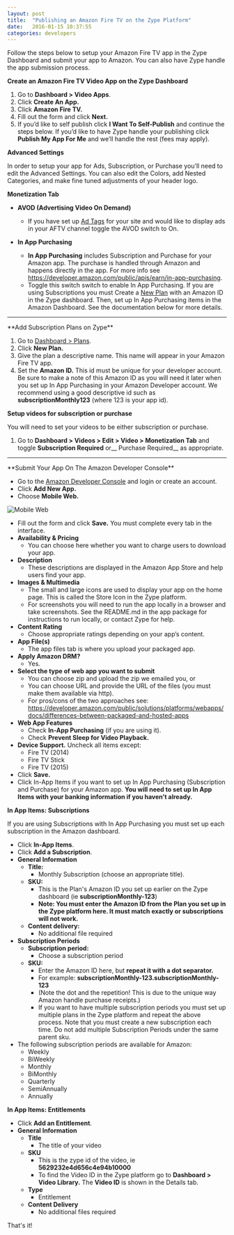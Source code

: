 ```yaml
---
layout: post
title:  "Publishing an Amazon Fire TV on the Zype Platform"
date:   2016-01-15 10:37:55
categories: developers
---
```


Follow the steps below to setup your Amazon Fire TV app in the Zype Dashboard and submit your app to Amazon. You can also have Zype handle the app submission process.

**Create an Amazon Fire TV Video App on the Zype Dashboard**

1. Go to __Dashboard > Video Apps__.
2. Click __Create An App.__
3. Click __Amazon Fire TV.__
4. Fill out the form and click __Next.__
5. If you’d like to self publish click __I Want To Self-Publish__ and continue the steps below. If you’d like to have Zype handle your publishing click __Publish My App For Me__ and we’ll handle the rest (fees may apply).

**Advanced Settings**

In order to setup your app for Ads, Subscription,  or Purchase you’ll need to edit the Advanced Settings. You can also edit the Colors, add Nested Categories, and make fine tuned adjustments of your header logo.


**Monetization Tab**

* __AVOD (Advertising Video On Demand)__
    - If you have set up [Ad Tags](https://admin.zype.com/ad_tags) for your site and would like to display ads in your AFTV channel toggle the AVOD switch to On.

* __In App Purchasing__
    - __In App Purchasing__ includes Subscription and Purchase for your Amazon app. The purchase is handled through Amazon and happens directly in the app. For more info see https://developer.amazon.com/public/apis/earn/in-app-purchasing.
    - Toggle this switch switch to enable In App Purchasing. If you are using Subscriptions you must Create a [New Plan](https://admin.zype.com/plans) with an Amazon ID in the Zype dashboard. Then, set up In App Purchasing items in the Amazon Dashboard. See the documentation below for more details.


<hr id="subscriptions-zype">
**Add Subscription Plans on Zype**

1. Go to [Dashboard > Plans](https://admin.zype.com/plans).
2. Click __New Plan.__
3. Give the plan a descriptive name. This name will appear in your Amazon Fire TV app.
4. Set the __Amazon ID.__ This id must be unique for your developer account. Be sure to make a note of this Amazon ID as you will need it later when you set up In App Purchasing in your Amazon Developer account. We recommend using a good descriptive id such as __subscriptionMonthly123__ (where 123 is your app id).

**Setup videos for subscription or purchase**

You will need to set your videos to be either subscription or purchase.

1. Go to __Dashboard > Videos > Edit > Video > Monetization Tab__ and
toggle __Subscription Required__ or__ Purchase Required__ as appropriate.

<hr id="submit">
**Submit Your App On The Amazon Developer Console**

* Go to the [Amazon Developer Console](https://developer.amazon.com/home.html)  and login or create an account.
* Click __Add New App.__
* Choose __Mobile Web.__ 

![Mobile Web]({{site.url}}/assets/amazon_fire/mobile-web.png)

* Fill out the form and click __Save.__ You must complete every tab in the interface.
* __Availability & Pricing__
    - You can choose here whether you want to charge users to download your app.
* __Description__
    - These descriptions are displayed in the Amazon App Store and help users find your app.
* __Images & Multimedia__
    -  The small and large icons are used to display your app on the home page. This is called the Store Icon in the Zype platform.
    -  For screenshots you will need to run the app locally in a browser and take screenshots. See the README.md in the app package for instructions to run locally, or contact Zype for help.
* __Content Rating__
    - Choose appropriate ratings depending on your app’s content.
* __App File(s)__
    - The app files tab is where you upload your packaged app.
* __Apply Amazon DRM?__
    - Yes.
*  __Select the type of web app you want to submit__
    - You can choose zip and upload the zip we emailed you, or
    -  You can choose URL and provide the URL of the files (you must make them available via http).
    -  For pros/cons of the two approaches see: https://developer.amazon.com/public/solutions/platforms/webapps/docs/differences-between-packaged-and-hosted-apps
* __Web App Features__
    - Check __In-App Purchasing__ (if you are using it).
    - Check __Prevent Sleep for Video Playback.__
* __Device Support.__ Uncheck all items except:
    - Fire TV (2014)
    - Fire TV Stick
    - Fire TV (2015)
* Click __Save.__
* Click In-App Items if you want to set up In App Purchasing (Subscription and Purchase) for your Amazon app. __You will need to set up In App Items with your banking information if you haven’t already.__

**In App Items: Subscriptions**

If you are using Subscriptions with In App Purchasing you must set up each subscription in the Amazon dashboard.

* Click __In-App Items__.
* Click __Add a Subscription__.
* __General Information__
    - __Title:__ 
        + Monthly Subscription (choose an appropriate title).
    - __SKU:__
        + This is the Plan's Amazon ID you set up earlier on the Zype dashboard (ie __subscriptionMonthly-123__)
        + __Note: You must enter the Amazon ID from the Plan you set up in the Zype platform here. It must match exactly or subscriptions will not work.__
    - __Content delivery:__
        + No additional file required
* __Subscription Periods__
    - __Subscription period:__
        + Choose a subscription period
    - __SKU:__
        + Enter the Amazon ID here, but __repeat it with a dot separator.__
        + For example:   __subscriptionMonthly-123.subscriptionMonthly-123__
        + (Note the dot and the repetition! This is due to the unique way Amazon handle purchase receipts.)
        + If you want to have multiple subscription periods you must set up multiple plans in the Zype platform and repeat the above process. Note that you must create a new subscription each time. Do not add multiple Subscription Periods under the same parent sku.
* The following subscription periods are available for Amazon:
    - Weekly
    - BiWeekly
    - Monthly
    - BiMonthly
    - Quarterly
    - SemiAnnually
    - Annually


**In App Items: Entitlements**

* Click __Add an Entitlement__.
* __General Information__
    - __Title__
        + The title of your video 
    - __SKU__
        + This is the zype id of the video, ie __5629232e4d656c4e94b10000__
        + To find the Video ID in the Zype platform go to __Dashboard > Video Library.__ The __Video ID__ is shown in the Details tab.
    - __Type__
        + Entitlement
    - __Content Delivery__
        + No additional files required


That's it!
